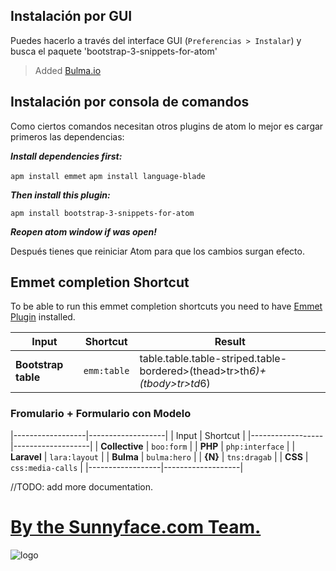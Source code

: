 

## Instalación por GUI

Puedes hacerlo a través del interface GUI (`Preferencias > Instalar`) y busca el paquete 'bootstrap-3-snippets-for-atom'

> Added [Bulma.io](http://bulma.io)

## Instalación por consola de comandos

Como ciertos comandos necesitan otros plugins de atom lo mejor es cargar primeros las dependencias:

***Install dependencies first:***

  `apm install emmet`
  `apm install language-blade`

***Then install this plugin:***

  `apm install bootstrap-3-snippets-for-atom`

***Reopen atom window if was open!***

Después tienes que reiniciar Atom para que los cambios surgan efecto.

## Emmet completion Shortcut

To be able to run this emmet completion shortcuts you need to have [Emmet Plugin](https://github.com/emmetio/emmet-atom) installed.

Input | Shortcut | Result
---|---|---
**Bootstrap table** | `emm:table` | table.table.table-striped.table-bordered>(thead>tr>th*6)+(tbody>tr>td*6)



### Fromulario + Formulario con Modelo

|------------------|-------------------|
|      Input       |      Shortcut     |
|------------------|-------------------|
| **Collective**   | `boo:form`        |
| **PHP**          | `php:interface`   |
| **Laravel**      | `lara:layout`     |
| **Bulma**        | `bulma:hero`      |
| **{N}**          | `tns:dragab`      |
| **CSS**          | `css:media-calls` |
|------------------|-------------------|

//TODO:
add more documentation.

# [By the Sunnyface.com Team.](https://www.sunnyface.com "Programador ios málaga Marbella")

![logo]




[logo]: https://sunnyface.com/images/logo.png "Desarrollo nativo para móviles y API REST"
